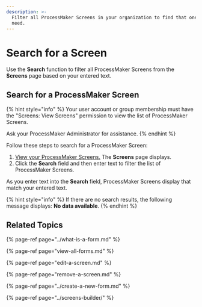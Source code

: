 ```yaml
---
description: >-
  Filter all ProcessMaker Screens in your organization to find that one you
  need.
---
```


# Search for a Screen

Use the **Search** function to filter all ProcessMaker Screens from the **Screens** page based on your entered text.

## Search for a ProcessMaker Screen

{% hint style="info" %}
Your user account or group membership must have the "Screens: View Screens" permission to view the list of ProcessMaker Screens.

Ask your ProcessMaker Administrator for assistance.
{% endhint %}

Follow these steps to search for a ProcessMaker Screen:

1. [View your ProcessMaker Screens.](view-all-forms.md) The **Screens** page displays.
2. Click the **Search** field and then enter text to filter the list of ProcessMaker Screens.

As you enter text into the **Search** field, ProcessMaker Screens display that match your entered text.

{% hint style="info" %}
If there are no search results, the following message displays: **No data available**.
{% endhint %}

## Related Topics

{% page-ref page="../what-is-a-form.md" %}

{% page-ref page="view-all-forms.md" %}

{% page-ref page="edit-a-screen.md" %}

{% page-ref page="remove-a-screen.md" %}

{% page-ref page="../create-a-new-form.md" %}

{% page-ref page="../screens-builder/" %}

